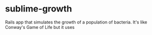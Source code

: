 sublime-growth
==============

Rails app that simulates the growth of a population of bacteria. It's like Conway's Game of Life but it uses 